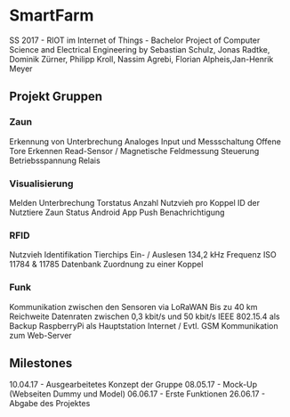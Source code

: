 # SmartFarm
SS 2017 - RIOT im Internet of Things - Bachelor Project of Computer Science and Electrical Engineering
by Sebastian Schulz, Jonas Radtke, Dominik Zürner, Philipp Kroll, Nassim Agrebi, Florian Alpheis,Jan-Henrik Meyer

## Projekt Gruppen
### Zaun
  Erkennung von Unterbrechung
    Analoges Input und Messschaltung
  Offene Tore Erkennen
    Read-Sensor / Magnetische Feldmessung
  Steuerung Betriebsspannung
    Relais

### Visualisierung
  Melden Unterbrechung
  Torstatus
  Anzahl Nutzvieh pro Koppel
  ID der Nutztiere
  Zaun Status
  Android App
    Push Benachrichtigung

### RFID
  Nutzvieh Identifikation
  Tierchips Ein- / Auslesen
  134,2 kHz Frequenz
  ISO 11784 & 11785
  Datenbank
  Zuordnung zu einer Koppel
  
### Funk
  Kommunikation zwischen den Sensoren via LoRaWAN
    Bis zu 40 km Reichweite
    Datenraten zwischen 0,3 kbit/s und 50 kbit/s
    IEEE 802.15.4 als Backup
  RaspberryPi als Hauptstation
    Internet / Evtl. GSM
    Kommunikation zum Web-Server
 
 ## Milestones
  10.04.17 - Ausgearbeitetes Konzept der Gruppe
  08.05.17 - Mock-Up (Webseiten Dummy und Model)
  06.06.17 - Erste Funktionen
  26.06.17 - Abgabe des Projektes

